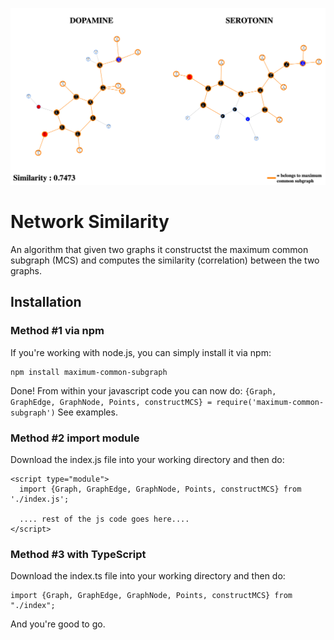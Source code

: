![Alt text](imgs/dopamine_serotonin_similarity.png?raw=true "Dopamine Serotonin Similarity")
# Network Similarity
An algorithm that given two graphs it constructst the maximum common subgraph (MCS) and computes the similarity (correlation) between the two graphs.

## Installation
### Method #1 via npm
If you're working with node.js, you can simply install it via npm:
```
npm install maximum-common-subgraph
```
Done! From within your javascript code you can now do:
```{Graph, GraphEdge, GraphNode, Points, constructMCS} = require('maximum-common-subgraph')```
See examples. 

### Method #2 import module 
Download the index.js file into your working directory and then do:
```
<script type="module">
  import {Graph, GraphEdge, GraphNode, Points, constructMCS} from './index.js';
  
  .... rest of the js code goes here....
</script>
```

### Method #3 with TypeScript
Download the index.ts file into your working directory and then do:
```
import {Graph, GraphEdge, GraphNode, Points, constructMCS} from "./index";
```
And you're good to go. 
